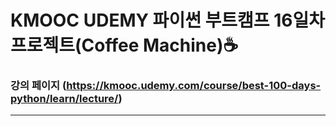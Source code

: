 # KMOOC UDEMY 파이썬 부트캠프 16일차 프로젝트(Coffee Machine)☕

### 강의 페이지 (https://kmooc.udemy.com/course/best-100-days-python/learn/lecture/)

***
